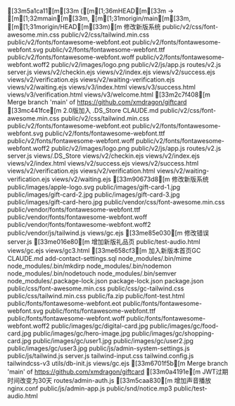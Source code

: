 [33m5a1ca11[m[33m ([m[1;36mHEAD[m[33m -> [m[1;32mmain[m[33m, [m[1;31morigin/main[m[33m, [m[1;31morigin/HEAD[m[33m)[m 修改新版系统
public/v2/css/font-awesome.min.css
public/v2/css/tailwind.min.css
public/v2/fonts/fontawesome-webfont.eot
public/v2/fonts/fontawesome-webfont.svg
public/v2/fonts/fontawesome-webfont.ttf
public/v2/fonts/fontawesome-webfont.woff
public/v2/fonts/fontawesome-webfont.woff2
public/v2/images/logo.png
public/v2/js/app.js
routes/v2.js
server.js
views/v2/checkin.ejs
views/v2/index.ejs
views/v2/success.ejs
views/v2/verification.ejs
views/v2/waiting-verification.ejs
views/v2/waiting.ejs
views/v3/index.html
views/v3/success.html
views/v3/verification.html
views/v3/welcome.html
[33m2c7f408[m Merge branch 'main' of https://github.com/xmdragon/giftcard
[33mc441fce[m 2.0版加入
.DS_Store
CLAUDE.md
public/v2/css/font-awesome.min.css
public/v2/css/tailwind.min.css
public/v2/fonts/fontawesome-webfont.eot
public/v2/fonts/fontawesome-webfont.svg
public/v2/fonts/fontawesome-webfont.ttf
public/v2/fonts/fontawesome-webfont.woff
public/v2/fonts/fontawesome-webfont.woff2
public/v2/images/logo.png
public/v2/js/app.js
routes/v2.js
server.js
views/.DS_Store
views/v2/checkin.ejs
views/v2/index.ejs
views/v2/index.html
views/v2/success.ejs
views/v2/success.html
views/v2/verification.ejs
views/v2/verification.html
views/v2/waiting-verification.ejs
views/v2/waiting.ejs
[33m90673d8[m 修改新版系统
public/images/apple-logo.svg
public/images/gift-card-1.jpg
public/images/gift-card-2.jpg
public/images/gift-card-3.jpg
public/images/gift-card-hero.jpg
public/vendor/css/font-awesome.min.css
public/vendor/fonts/fontawesome-webfont.ttf
public/vendor/fonts/fontawesome-webfont.woff
public/vendor/fonts/fontawesome-webfont.woff2
public/vendor/js/tailwind.js
views/gc.ejs
[33me85e030[m 修改错误
server.js
[33me016e80[m 增加新版礼品页
public/test-audio.html
views/gc.ejs
views/gc3.html
[33me658cf3[m 加入新版本首页GC
CLAUDE.md
add-contact-settings.sql
node_modules/.bin/mime
node_modules/.bin/mkdirp
node_modules/.bin/nodemon
node_modules/.bin/nodetouch
node_modules/.bin/semver
node_modules/.package-lock.json
package-lock.json
package.json
public/css/font-awesome.min.css
public/css/gc-tailwind.css
public/css/tailwind.min.css
public/fa.zip
public/font-test.html
public/fonts/fontawesome-webfont.eot
public/fonts/fontawesome-webfont.svg
public/fonts/fontawesome-webfont.ttf
public/fonts/fontawesome-webfont.woff
public/fonts/fontawesome-webfont.woff2
public/images/gc/digital-card.jpg
public/images/gc/food-card.jpg
public/images/gc/hero-image.jpg
public/images/gc/shopping-card.jpg
public/images/gc/user1.jpg
public/images/gc/user2.jpg
public/images/gc/user3.jpg
public/js/admin-system-settings.js
public/js/tailwind.js
server.js
tailwind-input.css
tailwind.config.js
tailwindcss-v3
utils/db-init.js
views/gc.ejs
[33m6701f5b[m Merge branch 'main' of https://github.com/xmdragon/giftcard
[33m0a4191e[m JWT过期时间改变为30天
routes/admin-auth.js
[33m5caa830[m 增加声音播放
nginx.conf
public/js/admin-app.js
public/snd/notice.mp3
public/test-audio.html
